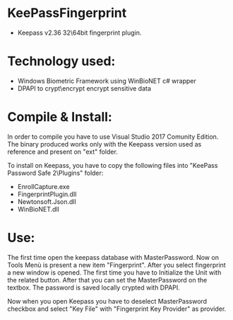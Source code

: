 # KeePassFingerprint

- Keepass v2.36 32\64bit fingerprint plugin.

# Technology used:

  - Windows Biometric Framework using WinBioNET c# wrapper
  - DPAPI to crypt\encrypt encrypt sensitive data

# Compile & Install:

In order to compile you have to use Visual Studio 2017 Comunity Edition.
The binary produced works only with the Keepass version used as reference and present on "ext" folder.

To install on Keepass, you have to copy the following files into "KeePass Password Safe 2\Plugins" folder:
  - EnrollCapture.exe
  - FingerprintPlugin.dll
  - Newtonsoft.Json.dll
  - WinBioNET.dll

# Use:

The first time open the keepass database with MasterPassword. 
Now on Tools Menù is present a new item "Fingerprint".
After you select fingerprint a new window is opened.
The first time you have to Initialize the Unit with the related button.
After that you can set the MasterPassword on the textbox.
The password is saved locally crypted with DPAPI.

Now when you open Keepass you have to deselect MasterPassword checkbox and select "Key File" with "Fingerprint Key Provider" as provider.

